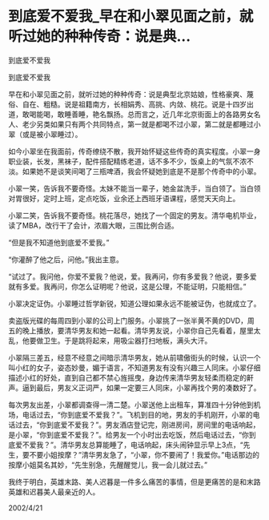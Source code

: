 # 到底爱不爱我_早在和小翠见面之前，就听过她的种种传奇：说是典...

到底爱不爱我

到底爱不爱我

早在和小翠见面之前，就听过她的种种传奇：说是典型北京姑娘，性格豪爽、蔑俗、自在、粗糙。说是祖籍南方，长相娟秀、高挑、内敛、桃花。说是十四岁出道，敢喝能喝，敢睡善睡，艳名飘扬。总而言之，近几年北京街面上的各路男女名人、老少另类如果只有两个共同特点，第一就是都喝不过小翠，第二就是都睡过小翠（或是被小翠睡过）。

如今小翠坐在我面前，传奇缭绕不散，我开始怀疑这些传奇的真实程度。小翠一身职业装，长发，黑袜子，配件搭配精练老道，话不多不少，饭桌上的气氛不浓不淡。如果她不是谈笑间喝了三瓶啤酒，我会怀疑她到底是不是那个传奇中的小翠。

小翠一笑，告诉我不要奇怪。太妹不能当一辈子，她金盆洗手，当白领了。当白领对胃很好，定时上班，定点吃饭，业余还上西班牙语课程，感觉天天向上。

小翠二笑，告诉我不要奇怪。桃花落尽，她找了一个固定的男友。清华电机毕业，读了MBA，改行干了会计，浓眉大眼，三围比例合适。

“但是我不知道他到底爱不爱我。”

“你灌醉了他之后，问他。”我出主意。

“试过了。我问他，你爱不爱我？他说，爱。我再问，你有多爱我？他说，要多爱就有多爱。我再问，你怎么证明呢？他说，这是公理，不能证明，只能相信。”

小翠决定证伪。小翠睡过哲学新锐，知道公理如果永远不能被证伪，也就成立了。

卖盗版光碟的每周四到小翠的公司上门服务。小翠挑了一张半黄不黄的DVD，周五的晚上播放，要清华男友和她一起看。清华男友说，小翠你自己先看着，屋里太乱，他要做卫生。于是跳将起来，用吸尘器打扫地板，满头大汗。

小翠隔三差五，经意不经意之间暗示清华男友，她从前啸傲街头的时候，认识一个叫小红的女子，姿态妙曼，媚于语言，不知道男友有没有兴趣三人同床。小翠仔细描述小红的好处，直到自己都不禁心旌摇曳，身边传来清华男友轻柔而稳定的鼾声。逼到最后，男友义正词严，如果一定要三人同床，小翠再找个男的凑数好了。

每次男友出差，小翠都调查得一清二楚。小翠送他上出租车，算准四十分钟他到机场，电话过去，“你到底爱不爱我？”。飞机到目的地，男友的手机刚开，小翠的电话过去，“你到底爱不爱我？”。男友酒店登记完，刚进房间，房间里的电话响起，是小翠，“你到底爱不爱我？”。给男友一个小时出去吃饭，然后电话过去，“你到底爱不爱我？”。清华男友总算能睡了，电话响起，床头闹钟显示早上3点，“先生，要不要小姐按摩？”清华男友急了，“小翠，你不要闹了！我爱你。”电话那边的按摩小姐莫名其妙，“先生别急，先醒醒觉儿，我一会儿就过去。”

我终于明白，英雄末路、美人迟暮是一件多么痛苦的事情，但是更痛苦的是和末路英雄和迟暮美人最亲近的人。

2002/4/21